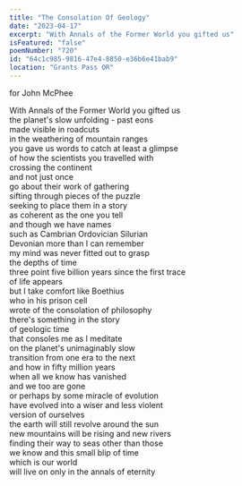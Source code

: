 ```yaml
---
title: "The Consolation Of Geology"
date: "2023-04-17"
excerpt: "With Annals of the Former World you gifted us"
isFeatured: "false"
poemNumber: "720"
id: "64c1c985-9816-47e4-8850-e36b6e41bab9"
location: "Grants Pass OR"
---
```


for John McPhee

With Annals of the Former World you gifted us  
the planet's slow unfolding - past eons  
made visible in roadcuts  
in the weathering of mountain ranges  
you gave us words to catch at least a glimpse  
of how the scientists you travelled with  
crossing the continent  
and not just once  
go about their work of gathering  
sifting through pieces of the puzzle  
seeking to place them in a story  
as coherent as the one you tell  
and though we have names  
such as Cambrian Ordovician Silurian  
Devonian more than I can remember  
my mind was never fitted out to grasp  
the depths of time  
three point five billion years since the first trace  
of life appears  
but I take comfort like Boethius  
who in his prison cell  
wrote of the consolation of philosophy  
there's something in the story  
of geologic time  
that consoles me as I meditate  
on the planet's unimaginably slow  
transition from one era to the next  
and how in fifty million years  
when all we know has vanished  
and we too are gone  
or perhaps by some miracle of evolution  
have evolved into a wiser and less violent  
version of ourselves  
the earth will still revolve around the sun  
new mountains will be rising and new rivers  
finding their way to seas other than those  
we know and this small blip of time  
which is our world  
will live on only in the annals of eternity
